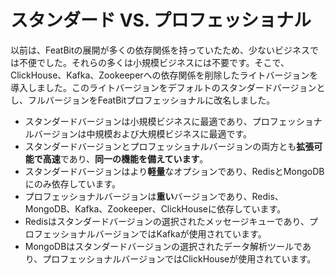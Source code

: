 # スタンダード VS. プロフェッショナル

以前は、FeatBitの展開が多くの依存関係を持っていたため、少ないビジネスでは不便でした。それらの多くは小規模ビジネスには不要です。そこで、ClickHouse、Kafka、Zookeeperへの依存関係を削除したライトバージョンを導入しました。このライトバージョンをデフォルトのスタンダードバージョンとし、フルバージョンをFeatBitプロフェッショナルに改名しました。

* スタンダードバージョンは小規模ビジネスに最適であり、プロフェッショナルバージョンは中規模および大規模ビジネスに最適です。
* スタンダードバージョンとプロフェッショナルバージョンの両方とも**拡張可能で高速**であり、**同一の機能を備えています**。
* スタンダードバージョンはより**軽量**なオプションであり、RedisとMongoDBにのみ依存しています。
* プロフェッショナルバージョンは**重い**バージョンであり、Redis、MongoDB、Kafka、Zookeeper、ClickHouseに依存しています。
* Redisはスタンダードバージョンの選択されたメッセージキューであり、プロフェッショナルバージョンではKafkaが使用されています。
* MongoDBはスタンダードバージョンの選択されたデータ解析ツールであり、プロフェッショナルバージョンではClickHouseが使用されています。